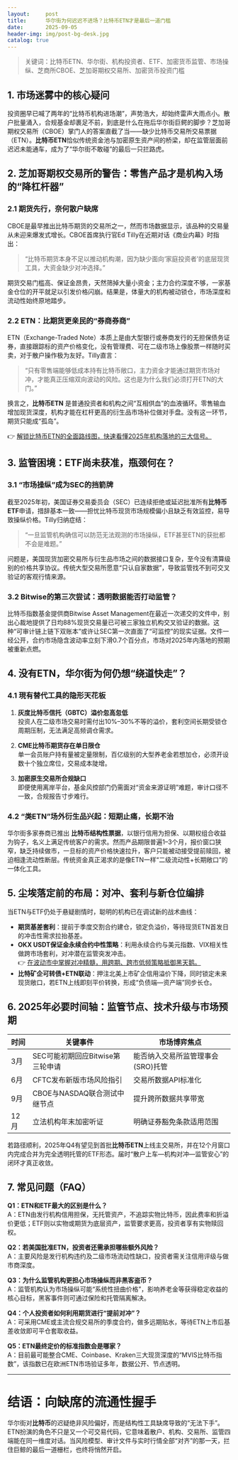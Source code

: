 ```yaml
---
layout:     post
title:      华尔街为何迟迟不进场？比特币ETN才是最后一道门槛
date:       2025-09-05
header-img: img/post-bg-desk.jpg
catalog: true
---
```


> 关键词：比特币ETN、华尔街、机构投资者、ETF、加密货币监管、市场操纵、芝商所CBOE、芝加哥期权交易所、加密货币投资门槛

## 1. 市场迷雾中的核心疑问

投资圈早已喊了两年的“比特币机构进场潮”，声势浩大，却始终雷声大雨点小。散户批量涌入，合规基金却裹足不前，到底是什么在拖后华尔街巨鳄的脚步？芝加哥期权交易所（CBOE）掌门人的答案直截了当——缺少比特币交易所交易票据（ETN）。**比特币ETN**恰似传统资金池与加密原生资产间的桥梁，却在监管层面前迟迟未能通车，成为了“华尔街不敢碰”的最后一只拦路虎。

## 2. 芝加哥期权交易所的警告：零售产品才是机构入场的“降杠杆器”

### 2.1 期货先行，奈何散户缺席

CBOE是最早推出比特币期货的交易所之一，然而市场数据显示，该品种的交易量从未迎来爆发式增长。CBOE首席执行官Ed Tilly在近期对话《商业内幕》时指出：

> “比特币期货本身不足以推动机构潮，因为缺少面向‘家庭投资者’的底层现货工具，大资金缺少对冲选择。”

期货交易门槛高、保证金昂贵，天然筛掉大量小资金；主力合约深度不够，一家基金仓位的开平就足以引发价格闪崩。结果是，体量大的机构被动锁仓，市场深度和流动性始终原地踏步。

### 2.2 ETN：比期货更亲民的“券商券商”

ETN（Exchange-Traded Note）本质上是由大型银行或券商发行的无担保债务证券，直接跟踪标的资产价格变化，没有管理费、可在二级市场上像股票一样随时买卖，对于散户操作极为友好。Tilly直言：

> “只有零售端能够低成本持有比特币敞口，主力资金才能通过期货市场对冲，才能真正压缩双向波动的风险。这也是为什么我们必须打开ETN的大门。”

换言之，**比特币ETN** 是普通投资者和机构之间“互相供血”的血液循环。零售输血增加现货深度，机构才能在杠杆更高的衍生品市场补位做对手盘。没有这一环节，期货只能成“孤岛”。

👉 [解锁比特币ETN的全面路线图，快速看懂2025年机构落地的三大信号。](https://okxdog.com/)

## 3. 监管困境：ETF尚未获准，瓶颈何在？

### 3.1 “市场操纵”成为SEC的挡箭牌

截至2025年初，美国证券交易委员会（SEC）已连续拒绝或延迟批准所有**比特币ETF**申请，措辞基本一致——担忧比特币现货市场规模偏小且缺乏有效监控，易导致操纵价格。Tilly归纳症结：

> “一旦监管机构确信可以防范无法观测的市场操纵，ETF甚至ETN的获批都不会是难题。”

问题是，美国现货加密交易所与衍生品市场之间的数据接口复杂，至今没有清算级别的价格共享协议。传统大型交易所愿意“只认自家数据”，导致监管找不到可交叉验证的客观行情来源。

### 3.2 Bitwise的第三次尝试：透明数据能否打动监管？

比特币指数基金提供商Bitwise Asset Management在最近一次递交的文件中，别出心裁地提供了日均88%现货交易量已可被三家独立机构交叉验证的数据。这种“可审计链上链下双账本”或许让SEC第一次直面了“可监控”的现实证据。文件一经公开，合约市场隐含波动率立刻下滑0.7个百分点，市场对2025年内落地的预期被重新点燃。

## 4. 没有ETN，华尔街为何仍想“绕道快走”？

### 4.1 現有替代工具的隐形天花板

1. **灰度比特币信托（GBTC）溢价忽高忽低**  
   投资人在二级市场交易时需付出10%–30%不等的溢价，套利空间长期受锁仓周期压制，无法满足高频调仓需求。

2. **CME比特币期货存在单日限仓**  
   单一会员账户持有量被定量限制，百亿级别的大型养老金若想加仓，必须开设数十个独立席位，交易成本陡增。

3. **加密原生交易所合规缺口**  
   即便使用离岸平台，基金风控部门仍需面对“资金来源证明”难题，审计口径不一致，合规报告寸步难行。

### 4.2 “类ETN”场外衍生品兴起：短期止痛，长期不治

华尔街多家券商已推出 **比特币结构性票据**，以银行信用为担保、以期权组合收益为钩子，名义上满足传统客户的需求。然而产品期限普遍1–3个月，报价窗口狭窄，缺乏持续做市，一旦标的资产价格快速拉升，客户只能被动接受提前赎回，被迫相逢流动性断层。传统资金真正渴求的是像ETN一样“二级流动性+长期敞口”的一体化工具。

## 5. 尘埃落定前的布局：对冲、套利与新仓位编排

当ETN与ETF仍处于悬疑剧情时，聪明的机构已在调试新的战术曲线：

- **期货基差套利**：提前于季度交割合约建仓，锁定负溢价，等待现货ETN首发日的冲击性需求拉抬基差。
- **OKX USDT保证金永续合约中性策略**：利用永续合约与美元指数、VIX相关性做跨市场套利，对冲潜在监管突发冲击。  
  👉 [在波动市中掌握对冲精髓，用跨期、跨市低频策略抵御黑天鹅。](https://okxdog.com/)
- **比特矿企可转债+ETN联动**：押注北美上市矿企信用溢价下降，同时锁定未来现货敞口，若ETN上线即刻平价转换，形成“负债端—资产端”同步长仓。

## 6. 2025年必要时间轴：监管节点、技术升级与市场预期

| 时间 | 关键事件 | 市场博弈焦点 |
|------|---------|--------------|
| 3月 | SEC可能初期回应Bitwise第三轮申请 | 能否纳入交易所监管理事会(SRO)托管 |
| 6月 | CFTC发布新版市场风险指引 | 交易所数据API标准化 |
| 9月 | CBOE与NASDAQ联合测试中继节点 | 提升跨所数据共享带宽 |
| 12月 | 立法机构年末加密听证 | 明确证券豁免条款适用范围 |

若路径顺利，2025年Q4有望见到首批**比特币ETN**上线主交易所，并在12个月窗口内完成合并为完全透明托管的ETF形态。届时“散户上车—机构对冲—监管安心”的闭环才真正收敛。

## 7. 常见问题（FAQ）

**Q1：ETN和ETF最大的区别是什么？**  
A：ETN由发行机构信用担保，无托管资产，不追踪实物比特币，因此费率和折溢价更低；ETF则以实物或期货为底层资产，监管要求更高，投资者享有实物赎回权。

**Q2：若美国批准ETN，投资者还需承担哪些额外风险？**  
A：主要风险是发行机构违约及二级市场流动性缺口，投资者需关注信用评级与做市商深度。

**Q3：为什么监管机构更担心市场操纵而非黑客盗币？**  
A：监管机构认为市场操纵可能“系统性扭曲价格”，影响养老金等获得稳定收益的核心目标，黑客事件则可通过保险和托管隔离解决。

**Q4：个人投资者如何利用期货进行“提前对冲”？**  
A：可采用CME或主流合规交易所的季度合约，做多远期贴水，等待ETN上市后基差收敛即可平仓套取收益。

**Q5：ETN最终定价的标准指数会是哪家？**  
A：目前最可能整合CME、Coinbase、Kraken三大现货深度的“MVIS比特币指数”，该指数已在欧洲ETN市场验证多年，数据公开、节点透明。

---

# 结语：向缺席的流通性握手

华尔街对**比特币**的迟疑绝非风险偏好，而是结构性工具缺席导致的“无法下手”。ETN扮演的角色不只是又一个可交易代码，它意味着散户、机构、交易所、监管四端能在同一维度对话。当风险模型、审计文件与实时行情全部“对齐”的那一天，拦住巨鲸的最后一道栅栏，也终将悄然开启。